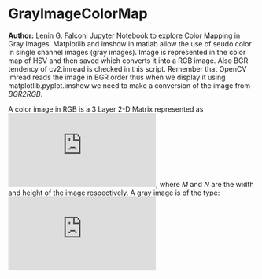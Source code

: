 # GrayImageColorMap
**Author:** Lenin G. Falconi
Jupyter Notebook to explore Color Mapping in Gray Images. Matplotlib and imshow in matlab allow the use of seudo color in single channel images (gray images). Image is represented in the color map of HSV and then saved which converts it into a RGB image. Also BGR tendency of cv2.imread is checked in this script. Remember that OpenCV imread reads the image in BGR order thus when we display it using matplotlib.pyplot.imshow we need to make a conversion of the image from *BGR2RGB*.

A color image in RGB is a 3 Layer 2-D Matrix represented as ![equation1](http://www.sciweavers.org/tex2img.php?eq=M%20%20%5Ctimes%20N%20%5Ctimes%20%20%203&bc=White&fc=Black&im=jpg&fs=12&ff=arev&edit=0), where *M* and *N* are the width and height of the image respectively. A gray image is of the type:  ![equation2](http://www.sciweavers.org/tex2img.php?eq=M%20%20%5Ctimes%20N%20%5Ctimes%20%20%201&bc=White&fc=Black&im=jpg&fs=12&ff=arev&edit=0).
